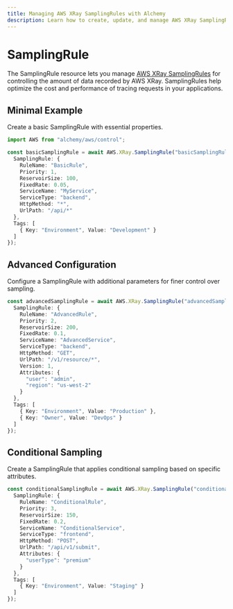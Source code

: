 ```yaml
---
title: Managing AWS XRay SamplingRules with Alchemy
description: Learn how to create, update, and manage AWS XRay SamplingRules using Alchemy Cloud Control.
---
```


# SamplingRule

The SamplingRule resource lets you manage [AWS XRay SamplingRules](https://docs.aws.amazon.com/xray/latest/userguide/) for controlling the amount of data recorded by AWS XRay. SamplingRules help optimize the cost and performance of tracing requests in your applications.

## Minimal Example

Create a basic SamplingRule with essential properties.

```ts
import AWS from "alchemy/aws/control";

const basicSamplingRule = await AWS.XRay.SamplingRule("basicSamplingRule", {
  SamplingRule: {
    RuleName: "BasicRule",
    Priority: 1,
    ReservoirSize: 100,
    FixedRate: 0.05,
    ServiceName: "MyService",
    ServiceType: "backend",
    HttpMethod: "*",
    UrlPath: "/api/*"
  },
  Tags: [
    { Key: "Environment", Value: "Development" }
  ]
});
```

## Advanced Configuration

Configure a SamplingRule with additional parameters for finer control over sampling.

```ts
const advancedSamplingRule = await AWS.XRay.SamplingRule("advancedSamplingRule", {
  SamplingRule: {
    RuleName: "AdvancedRule",
    Priority: 2,
    ReservoirSize: 200,
    FixedRate: 0.1,
    ServiceName: "AdvancedService",
    ServiceType: "backend",
    HttpMethod: "GET",
    UrlPath: "/v1/resource/*",
    Version: 1,
    Attributes: {
      "user": "admin",
      "region": "us-west-2"
    }
  },
  Tags: [
    { Key: "Environment", Value: "Production" },
    { Key: "Owner", Value: "DevOps" }
  ]
});
```

## Conditional Sampling

Create a SamplingRule that applies conditional sampling based on specific attributes.

```ts
const conditionalSamplingRule = await AWS.XRay.SamplingRule("conditionalSamplingRule", {
  SamplingRule: {
    RuleName: "ConditionalRule",
    Priority: 3,
    ReservoirSize: 150,
    FixedRate: 0.2,
    ServiceName: "ConditionalService",
    ServiceType: "frontend",
    HttpMethod: "POST",
    UrlPath: "/api/v1/submit",
    Attributes: {
      "userType": "premium"
    }
  },
  Tags: [
    { Key: "Environment", Value: "Staging" }
  ]
});
```